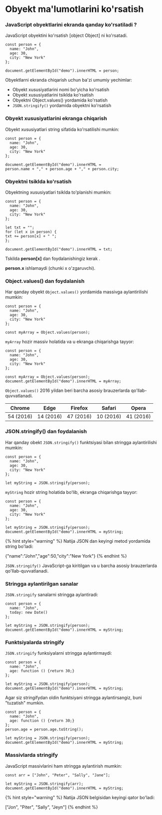 # Obyekt ma'lumotlarini ko'rsatish

### JavaScript obyektlarini ekranda qanday ko'rsatiladi ?

JavaScript obyektini ko'rsatish \[object Object] ni ko'rsatadi.

```
const person = {
  name: "John",
  age: 30,
  city: "New York"
};

document.getElementById("demo").innerHTML = person;
```

Obyektlarni ekranda chiqarish uchun ba'zi umumiy yechimlar:

* Obyekt xususiyatlarini nomi bo'yicha ko'rsatish
* Obyekt xususiyatlarini tsiklda ko'rsatish
* Obyektni Object.values() yordamida ko'rsatish
* `JSON.stringify()` yordamida obyektni ko'rsatish

### Obyekt xususiyatlarini ekranga chiqarish

Obyekt xususiyatlari string sifatida ko'rsatilishi mumkin:

```
const person = {
  name: "John",
  age: 30,
  city: "New York"
};

document.getElementById("demo").innerHTML =
person.name + "," + person.age + "," + person.city;
```

### Obyektni tsiklda ko'rsatish

Obyektning xususiyatlari tsiklda to'planishi mumkin:

```
const person = {
  name: "John",
  age: 30,
  city: "New York"
};

let txt = "";
for (let x in person) {
txt += person[x] + " ";
};

document.getElementById("demo").innerHTML = txt;
```

Tskilda **person\[x]** dan foydalanishingiz kerak .

**person.x** ishlamaydi (chunki x o'zgaruvchi).

### Object.values() dan foydalanish

Har qanday obyekt `Object.values()` yordamida massivga aylantirilishi mumkin:

```
const person = {
  name: "John",
  age: 30,
  city: "New York"
};

const myArray = Object.values(person);
```

`myArray` hozir massiv holatida va u ekranga chiqarishga tayyor:

```
const person = {
  name: "John",
  age: 30,
  city: "New York"
};

const myArray = Object.values(person);
document.getElementById("demo").innerHTML = myArray;
```

`Object.values()` 2016 yildan beri barcha asosiy brauzerlarda qo'llab-quvvatlanadi.

| Chrome    | Edge      | Firefox   | Safari    | Opera     |
| --------- | --------- | --------- | --------- | --------- |
| 54 (2016) | 14 (2016) | 47 (2016) | 10 (2016) | 41 (2016) |

### JSON.stringify() dan foydalanish

Har qanday obekt `JSON.stringify()` funktsiyasi bilan stringga aylantirilishi mumkin:

```
const person = {
  name: "John",
  age: 30,
  city: "New York"
};

let myString = JSON.stringify(person);
```

`myString` hozir string holatida boʻlib, ekranga chiqarishga tayyor:

```
const person = {
  name: "John",
  age: 30,
  city: "New York"
};

let myString = JSON.stringify(person);
document.getElementById("demo").innerHTML = myString;
```

{% hint style="warning" %}
Natija JSON dan keyingi metod yordamida string bo'ladi:

{"name":"John","age":50,"city":"New York"}
{% endhint %}

`JSON.stringify()` JavaScript-ga kiritilgan va u barcha asosiy brauzerlarda qo'llab-quvvatlanadi.

### Stringga aylantirilgan sanalar

`JSON.stringify` sanalarni stringga aylantiradi:

```
const person = {
  name: "John",
  today: new Date()
};

let myString = JSON.stringify(person);
document.getElementById("demo").innerHTML = myString;
```

### Funktsiyalarda stringify

`JSON.stringify` funksiyalarni stringga aylantirmaydi:

```
const person = {
  name: "John",
  age: function () {return 30;}
};

let myString = JSON.stringify(person);
document.getElementById("demo").innerHTML = myString;
```

Agar siz stringifydan oldin funktsiyani stringga aylantirsangiz, buni "tuzatish" mumkin.

```
const person = {
  name: "John",
  age: function () {return 30;}
};
person.age = person.age.toString();

let myString = JSON.stringify(person);
document.getElementById("demo").innerHTML = myString;
```

### Massivlarda stringify

JavaScript massivlarini ham stringga aylantirish mumkin:

```
const arr = ["John", "Peter", "Sally", "Jane"];

let myString = JSON.stringify(arr);
document.getElementById("demo").innerHTML = myString;
```

{% hint style="warning" %}
Natija JSON belgisidan keyingi qator bo'ladi:

\["Jon", "Piter", "Sally", "Jeyn"]
{% endhint %}
